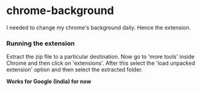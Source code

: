 # chrome-background
I needed to change my chrome's background daily. Hence the extension.

### Running the extension
Extract the zip file to a particular destination. Now go to 'more tools' inside Chrome and then click on 'extensions'. After this select the 'load unpacked extension' option and then select the extracted folder.

**Works for Google (India) for now**
